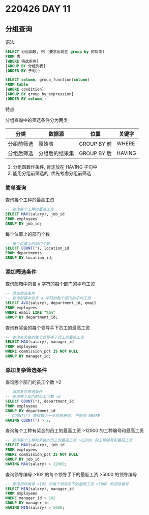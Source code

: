 # 220426 DAY 11

## 分组查询

语法: 

```sql
SELECT 分组函数, 列 (要求出现在 group by 的后面)
FROM 表
[WHERE 筛选条件]
[GROUP BY 分组列表]
[ORDER BY 子句];
```

```sql
SELECT column, group_function(column)
FROM table
[WHERE condition]
[GROUP BY group_by_expression]
[ORDER BY column];
```

特点

分组查询中的筛选条件分为两类

| 分类       | 数据源         | 位置        | 关键字 |
| ---------- | -------------- | ----------- | ------ |
| 分组前筛选 | 原始表         | GROUP BY 前 | WHERE  |
| 分组后筛选 | 分组后的结果集 | GROUP BY 后 | HAVING |

1. 分组函数作条件, 肯定放在 HAVING 子句中
2. 能用分组前筛选的, 优先考虑分组前筛选

### 简单查询

查询每个工种的最高工资

```sql
-- 查询每个工种的最高工资
SELECT MAX(salary), job_id
FROM employees
GROUP BY job_id;
```

每个位置上的部门个数

```sql
-- 每个位置上的部门个数
SELECT COUNT(*), location_id
FROM departments
GROUP BY location_id;
```

### 添加筛选条件

查询邮箱中包含 a 字符的每个部门的平均工资

```sql
-- 添加筛选条件
-- 查询邮箱中包含 a 字符的每个部门的平均工资
SELECT AVG(salary), department_id, email
FROM employees
WHERE email LIKE "%a%"
GROUP BY department_id;
```

查询有奖金的每个领导手下员工的最高工资

```sql
-- 查询有奖金的每个领导手下员工的最高工资
SELECT MAX(salary), manager_id
FROM employees
WHERE commission_pct IS NOT NULL
GROUP BY manager_id;
```


### 添加复杂筛选条件

查询哪个部门的员工个数 >2

```sql
-- 添加复杂筛选条件
-- 查询哪个部门的员工个数 >2
SELECT COUNT(*), department_id
FROM employees
GROUP BY department_id
-- COUNT(*) 要根据上一步结果获得, 不能用 WHERE
HAVING COUNT(*) > 2;
```

查询每个工种有奖金的员工的最高工资 >12000 的工种编号和最高工资

```sql
-- 查询每个工种有奖金的员工的最高工资 >12000 的工种编号和最高工资
SELECT MAX(salary), job_id
FROM employees
WHERE commission_pct IS NOT NULL
GROUP BY job_id
HAVING MAX(salary) > 12000;
```

查询领导编号 >102 的每个领导手下的最低工资 >5000 的领导编号

```sql
-- 查询领导编号 >102 的每个领导手下的最低工资 >5000 的领导编号
SELECT MIN(salary), manager_id
FROM employees
WHERE manager_id > 102
GROUP BY manager_id
HAVING MIN(salary) > 5000;
```
